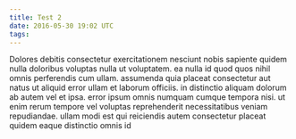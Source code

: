 ```yaml
---
title: Test 2
date: 2016-05-30 19:02 UTC
tags:
---
```

Dolores debitis consectetur exercitationem nesciunt nobis sapiente quidem nulla doloribus voluptas nulla ut voluptatem. ea nulla id quod quos nihil omnis perferendis cum ullam. assumenda quia placeat consectetur aut natus ut aliquid error ullam et laborum officiis. in distinctio aliquam dolorum ab autem vel et ipsa. error ipsum omnis numquam cumque tempora nisi. ut enim rerum tempore vel voluptas reprehenderit necessitatibus veniam repudiandae. ullam modi est qui reiciendis autem consectetur placeat quidem eaque distinctio omnis id
